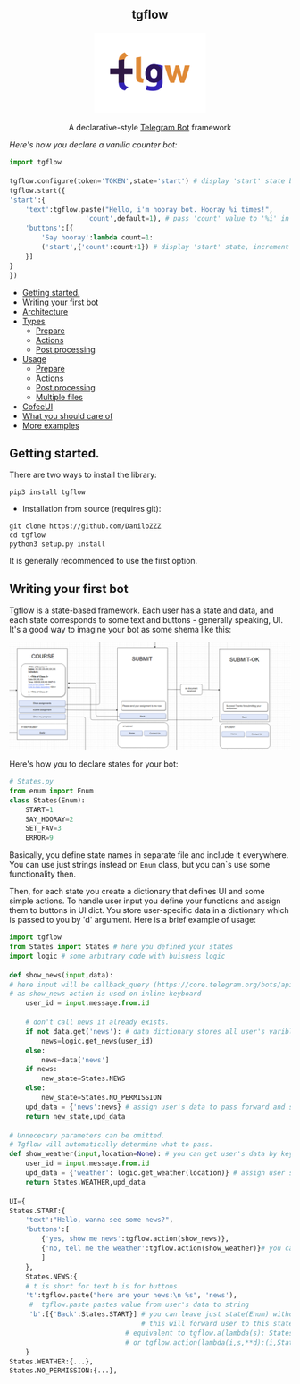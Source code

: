 
## <p align="center">tgflow
<p align="center">
<img  src="https://raw.githubusercontent.com/DaniloZZZ/tgflow/master/assets/fgflow.png" width="200"/>
</p>
<p align="center">A declarative-style <a href="https://core.telegram.org/bots/api">Telegram Bot</a> framework

_Here's how you declare a vanilia counter bot:_

```python
import tgflow 

tgflow.configure(token='TOKEN',state='start') # display 'start' state by default
tgflow.start({
'start':{
    'text':tgflow.paste("Hello, i'm hooray bot. Hooray %i times!", 
                   'count',default=1), # pass 'count' value to '%i' in string
    'buttons':[{
        'Say hooray':lambda count=1:
        ('start',{'count':count+1}) # display 'start' state, increment 'count' value
    }]
}
})

```

* [Getting started.](#getting-started)
* [Writing your first bot](#writing-your-first-bot)
* [Architecture](#architecture)
* [Types](#types)
  * [Prepare](#prepare)
  * [Actions](#actions)
  * [Post processing](#post)
* [Usage](#usage)
  * [Prepare](#prepare)
  * [Actions](#actions)
  * [Post processing](#post-processing)
  * [Multiple files](#multiple-files)
* [CofeeUI](#coffeui)
* [What you should care of](#what-you-should-care-of)
* [More examples](#more-examples)

## Getting started.

There are two ways to install the library:


```
pip3 install tgflow
```
* Installation from source (requires git):

```
git clone https://github.com/DaniloZZZ
cd tgflow
python3 setup.py install
```

It is generally recommended to use the first option.


## Writing your first bot
Tgflow is a state-based framework. Each user has a state and data, and each state corresponds to some text and buttons - generally speaking, UI.
It's a good way to imagine your bot as some shema like this:

![ a sample shema](https://raw.githubusercontent.com/DaniloZZZ/tgflow/master/assets/shema.png)

Here's how you to declare states for your bot:
```python
# States.py
from enum import Enum
class States(Enum):
	START=1
	SAY_HOORAY=2
	SET_FAV=3
	ERROR=9
```
Basically, you define state names in separate file and include it everywhere. You can use just strings instead on `Enum` class, but you can`s use some functionality then.

Then, for each state you create a dictionary that defines UI and some simple actions. To handle user input you define your functions and assign them to buttons in UI dict.  You store user-specific data in a dictionary which is passed to you by 'd' argument. Here is a brief example of usage:
```python
import tgflow
from States import States # here you defined your states
import logic # some arbitrary code with buisness logic

def show_news(input,data):
# here input will be callback_query (https://core.telegram.org/bots/api#callbackquery)
# as show_news action is used on inline keyboard
	user_id = input.message.from.id

	# don't call news if already exists.
	if not data.get('news'): # data dictionary stores all user's varibles.
		news=logic.get_news(user_id)
	else:
		news=data['news']
	if news:
		new_state=States.NEWS
	else:
		new_state=States.NO_PERMISSION
	upd_data = {'news':news} # assign user's data to pass forward and store in dict
	return new_state,upd_data

# Unnececary parameters can be omitted.
# Tgflow will automatically determine what to pass.
def show_weather(input,location=None): # you can get user's data by key like this
	user_id = input.message.from.id
	upd_data = {'weather': logic.get_weather(location)} # assign user's data to pass forward and store
	return States.WEATHER,upd_data
	
UI={
States.START:{
	'text':"Hello, wanna see some news?",
	'buttons':[
		{'yes, show me news':tgflow.action(show_news)}, 
		{'no, tell me the weather':tgflow.action(show_weather)}# you can also use tgflow.a as shortcut
		]
	},
	States.NEWS:{
	# t is short for text b is for buttons
	't':tgflow.paste("here are your news:\n %s", 'news'),
	 #  tgflow.paste pastes value from user's data to string
	 'b':[{'Back':States.START}] # you can leave just state(Enum) without wrapping.
								 # this will forward user to this state.
							 # equivalent to tgflow.a(lambda(s): States.START)
							 # or tgflow.action(lambda(i,s,**d):(i,States.START,d))
	}
States.WEATHER:{...},		
States.NO_PERMISSION:{...},						 

